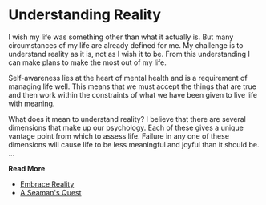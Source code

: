 # Understanding Reality


I wish my life was something other than what it actually is. But many circumstances of my life are already defined for me. My challenge is to understand reality as it is, not as I wish it to be. From this understanding I can make plans to make the most out of my life.

Self-awareness lies at the heart of mental health and is a requirement of managing life well. This means that we must accept the things that are true and then work within the constraints of what we have been given to live life with meaning.

What does it mean to understand reality? I believe that there are several dimensions that make up our psychology. Each of these gives a unique vantage point from which to assess life. Failure in any one of these dimensions will cause life to be less meaningful and joyful than it should be.
...

**Read More**

* [Embrace Reality](https://seamansguide.com/book/quest/EmbraceReality.md)
* [A Seaman's Quest](https://seamansguide.com/book/quest)

